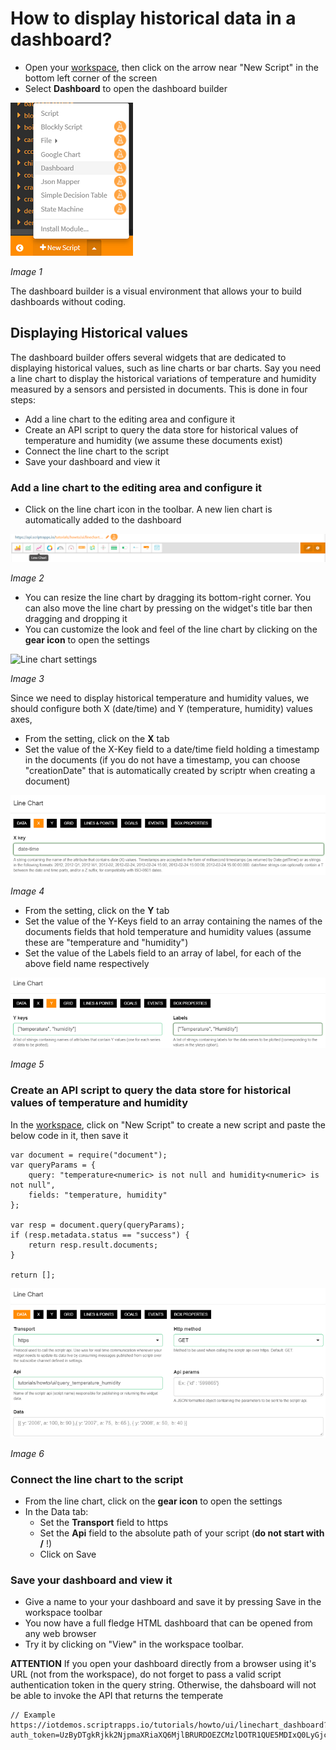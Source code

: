 # How to display historical data in a dashboard?

- Open your [workspace](https://www.scriptr.io/workspace), then click on the arrow near "New Script" in the bottom left corner of the screen
- Select **Dashboard** to open the dashboard builder

![Open Dashboard Builder](./images/open_dashboard.png)

*Image 1*

The dashboard builder is a visual environment that allows your to build dashboards without coding.

## Displaying Historical values

The dashboard builder offers several widgets that are dedicated to displaying historical values, such as line charts or bar charts.
Say you need a line chart to display the historical variations of temperature and humidity measured by a sensors and persisted in documents. 
This is done in four steps:
- Add a line chart to the editing area and configure it 
- Create an API script to query the data store for historical values of temperature and humidity (we assume these documents exist)
- Connect the line chart to the script
- Save your dashboard and view it

### Add a line chart to the editing area and configure it 

- Click on the line chart icon in the toolbar. A new lien chart is automatically added to the dashboard

![New linechart](./images/add_linechart.png)

*Image 2*

- You can resize the line chart by dragging its bottom-right corner. You can also move the line chart by pressing on the widget's title bar then dragging and dropping it
- You can customize the look and feel of the line chart by clicking on the **gear icon** to open the settings

![Line chart settings](./images/linechart_settings.png)

*Image 3*

Since we need to display historical temperature and humidity values, we should configure both X (date/time) and Y (temperature, humidity) values axes,

- From the setting, click on the **X** tab
- Set the value of the X-Key field to a date/time field holding a timestamp in the documents (if you do not have a timestamp, you can choose "creationDate" that is automatically created by scriptr when creating a document)

![Line chart X axis](./images/linechart_x_axis.png)

*Image 4*

- From the setting, click on the **Y** tab
- Set the value of the Y-Keys field to an array containing the names of the documents fields that hold temperature and humidity values (assume these are "temperature and "humidity")
- Set the value of the Labels field to an array of label, for each of the above field name respectively

![Line chart Y axis](./images/linechart_y_axis.png)

*Image 5*

### Create an API script to query the data store for historical values of temperature and humidity 

In the [workspace](https://www.scriptr.io/workspace), click on "New Script" to create a new script and paste the below code in it, then save it 
```
var document = require("document");
var queryParams = {
    query: "temperature<numeric> is not null and humidity<numeric> is not null",
    fields: "temperature, humidity"
};

var resp = document.query(queryParams);
if (resp.metadata.status == "success") {
    return resp.result.documents;
}

return [];
```

![Line chart API](./images/linechart_api.png)

*Image 6*

### Connect the line chart to the script

- From the line chart, click on the **gear icon** to open the settings
- In the Data tab:
  - Set the **Transport** field to https
  - Set the **Api** field to the absolute path of your script (**do not start with /** !)
  - Click on Save



### Save your dashboard and view it

- Give a name to your your dashboard and save it by pressing Save in the workspace toolbar
- You now have a full fledge HTML dashboard that can be opened from any web browser 
- Try it by clicking on "View" in the workspace toolbar.

**ATTENTION** If you open your dashboard directly from a browser using it's URL (not from the workspace), do not forget to pass a valid script authentication token in the query string. Otherwise, the dahsboard will not be able to invoke the API that returns the temperate

```
// Example
https://iotdemos.scriptrapps.io/tutorials/howto/ui/linechart_dashboard?auth_token=UzByDTgkRjkk2NjpmaXRiaXQ6MjlBRURDOEZCMzlDOTR1QUE5MDIxQ0LyGjc7MkJ5MDU%6X
```
